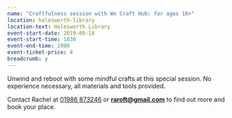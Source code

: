 ```yaml
---
name: "Craftfulness session with We Craft Hub: for ages 16+"
location: halesworth-library
location-text: Halesworth Library
event-start-date: 2019-09-18
event-start-time: 1830
event-end-time: 2000
event-ticket-price: 4
breadcrumb: y
---
```


Unwind and reboot with some mindful crafts at this special session. No experience necessary, all materials and tools provided.

Contact Rachel at [01986 873246](tel:01986873246) or **raroft@gmail.com** to find out more and book your place.

